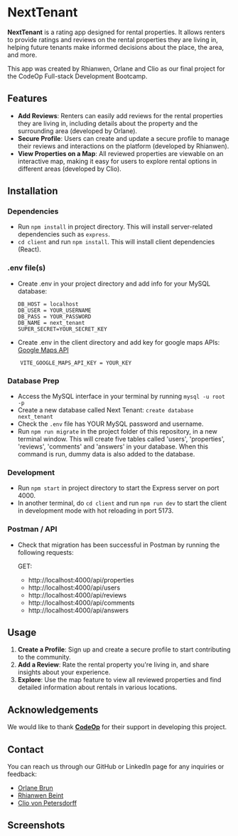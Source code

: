 # NextTenant

**NextTenant** is a rating app designed for rental properties. It allows renters to provide ratings and reviews on the rental properties they are living in, helping future tenants make informed decisions about the place, the area, and more. 

This app was created by Rhianwen, Orlane and Clio as our final project for the CodeOp Full-stack Development Bootcamp. 

## Features

- **Add Reviews**: Renters can easily add reviews for the rental properties they are living in, including details about the property and the surrounding area (developed by Orlane).
- **Secure Profile**: Users can create and update a secure profile to manage their reviews and interactions on the platform (developed by Rhianwen).
- **View Properties on a Map**: All reviewed properties are viewable on an interactive map, making it easy for users to explore rental options in different areas (developed by Clio).

## Installation

### Dependencies

- Run `npm install` in project directory. This will install server-related dependencies such as `express`.
- `cd client` and run `npm install`. This will install client dependencies (React).
  
### .env file(s)
- Create .env in your project directory and add info for your MySQL database:
  ```
  DB_HOST = localhost
  DB_USER = YOUR_USERNAME
  DB_PASS = YOUR_PASSWORD
  DB_NAME = next_tenant
  SUPER_SECRET=YOUR_SECRET_KEY
  ```
- Create .env in the client directory and add key for google maps APIs: [Google Maps API](https://console.cloud.google.com/google/maps-apis/api-list?project=zeta-store-394712)
```
    VITE_GOOGLE_MAPS_API_KEY = YOUR_KEY
```

### Database Prep

- Access the MySQL interface in your terminal by running `mysql -u root -p`
- Create a new database called Next Tenant: `create database next_tenant `
- Check the `.env` file has YOUR MySQL password and username.
- Run `npm run migrate` in the project folder of this repository, in a new terminal window. This will create five tables called 'users', 'properties', 'reviews', 'comments' and 'answers' in your database. When this command is run, dummy data is also added to the database. 

### Development

- Run `npm start` in project directory to start the Express server on port 4000.
- In another terminal, do `cd client` and run `npm run dev` to start the client in development mode with hot reloading in port 5173.


### Postman / API 

- Check that migration has been successful in Postman by running the following requests:  

    GET:
  - http://localhost:4000/api/properties
  - http://localhost:4000/api/users
  - http://localhost:4000/api/reviews
  - http://localhost:4000/api/comments
  - http://localhost:4000/api/answers

## Usage

1. **Create a Profile**: Sign up and create a secure profile to start contributing to the community.
2. **Add a Review**: Rate the rental property you're living in, and share insights about your experience.
3. **Explore**: Use the map feature to view all reviewed properties and find detailed information about rentals in various locations.

## Acknowledgements

We would like to thank [**CodeOp**](https://codeop.tech) for their support in developing this project.

## Contact

You can reach us through our GitHub or LinkedIn page for any inquiries or feedback:
- [Orlane Brun](https://www.linkedin.com/in/orlane-brun/)
- [Rhianwen Beint](https://www.linkedin.com/in/rhianwen-beint/)
- [Clio von Petersdorff](www.linkedin.com/in/clio-von-petersdorff)

## Screenshots


